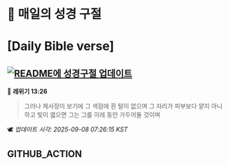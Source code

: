 # 🙏 매일의 성경 구절
# [Daily Bible verse]
## [![README에 성경구절 업데이트](https://github.com/DONGSUKA/first_test/actions/workflows/update-readme-bible.yml/badge.svg)](https://github.com/DONGSUKA/first_test/actions/workflows/update-readme-bible.yml)
<!-- START_BIBLE_VERSE -->
📖 **레위기 13:26**
> 그러나 제사장이 보기에 그 색점에 흰 털이 없으며 그 자리가 피부보다 얕지 아니하고 빛이 엷으면 그는 그를 이레 동안 가두어둘 것이며

🕊️ _업데이트 시각: 2025-09-08 07:26:15 KST_
  <!-- END_BIBLE_VERSE -->
## GITHUB_ACTION
